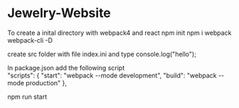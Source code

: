 # Jewelry-Website

To create a inital directory with webpack4 and react
npm init
npm i webpack webpack-cli -D

create src folder with file index.ini and type
console.log("hello");

In package.json add the following script  
"scripts": {
"start": "webpack --mode development",
"build": "webpack --mode production"
},

npm run start
